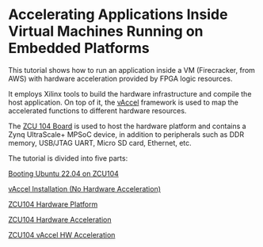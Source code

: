 # **Accelerating Applications Inside Virtual Machines Running on Embedded Platforms** 



This tutorial shows how to run an application inside a VM (Firecracker, from AWS) with hardware acceleration provided by FPGA logic resources. 

It employs Xilinx tools to build the hardware infrastructure and compile the host application. On top of it, the [vAccel](https://vaccel.org/) framework is used to map the accelerated functions to different hardware resources.

The [ZCU 104 Board](https://www.xilinx.com/products/boards-and-kits/zcu104.html) is used to host the hardware platform and contains a Zynq UltraScale+ MPSoC device, in addition to peripherals such as DDR memory, USB/JTAG UART, Micro SD card, Ethernet, etc.



The tutorial is divided into five parts:

[Booting Ubuntu 22.04 on ZCU104](https://github.com/ELHorta/HW-Accel-APP-VM/tree/main/boot)

[vAccel Installation (No Hardware Acceleration)](https://github.com/ELHorta/HW-Accel-APP-VM/tree/main/vaccel_install)

[ZCU104 Hardware Platform](https://github.com/ELHorta/HW-Accel-APP-VM/tree/main/zcu104_hw_platform)

[ZCU104 Hardware Acceleration](https://github.com/ELHorta/HW-Accel-APP-VM/wiki/ZCU-104-Hardware-Acceleration)

[ZCU104 vAccel HW Acceleration](https://github.com/ELHorta/HW-Accel-APP-VM/wiki/ZCU-104----vAccel---HW-Acceleration)
